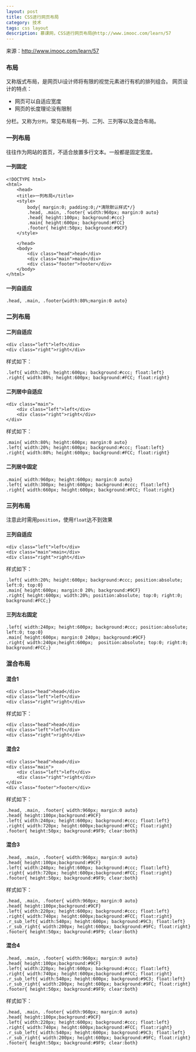 ```yaml
---
layout: post
title: CSS进行网页布局
category: 技术
tags: css layout
description: 慕课网，CSS进行网页布局@http://www.imooc.com/learn/57
---
```

来源：<a href="http://www.imooc.com/learn/57">http://www.imooc.com/learn/57</a>

### 布局
又称版式布局，是网页Ui设计师将有限的视觉元素进行有机的排列组合。
网页设计的特点：
- 网页可以自适应宽度
- 网页的长度理论没有限制

分栏。又称为`分列`，常见布局有一列、二列、三列等以及混合布局。

### 一列布局
往往作为网站的首页，不适合放置多行文本。一般都是固定宽度。

#### 一列固定

	<!DOCTYPE html>
	<html>
		<head>
		<title>一列布局</title>
		<style>
			body{ margin:0; padding:0;/*清除默认样式*/}
			.head, .main, .footer{ width:960px; margin:0 auto}
			.head{ height:100px; background:#ccc}
			.main{ height:600px; background:#FCC}
			.footer{ height:50px; background:#9CF}
		</style>
	
		</head>
		<body>
			<div class="head">head</div>
			<div class="main">main</div>
			<div class="footer">footer</div>
		</body>
	</html>

#### 一列自适应

	.head, .main, .footer{width:80%;margin:0 auto}

### 二列布局

#### 二列自适应

	<div class="left">left</div>
	<div class="right">right</div>

样式如下：

	.left{ width:20%; height:600px; background:#ccc; float:left}
	.right{ width:80%; height:600px; background:#FCC; float:right}

#### 二列居中自适应

	<div class="main">
	    <div class="left">left</div>
	    <div class="right">right</div>
	</div>

样式如下：

	.main{ width:80%; height:600px; margin:0 auto}
	.left{ width:20%; height:600px; background:#ccc; float:left}
	.right{ width:80%; height:600px; background:#FCC; float:right}

#### 二列居中固定

	.main{ width:960px; height:600px; margin:0 auto}
	.left{ width:300px; height:600px; background:#ccc; float:left}
	.right{ width:660px; height:600px; background:#FCC; float:right}

### 三列布局

注意此时需用`position`，使用`float`达不到效果

#### 三列自适应

	<div class="left">left</div>
    <div class="main">main</div>
    <div class="right">right</div>

样式如下：

	.left{ width:20%; height:600px; background:#ccc; position:absolute; left:0; top:0}
	.main{ height:600px; margin:0 20%; background:#9CF}
	.right{ height:600px; width:20%; position:absolute; top:0; right:0; background:#FCC;}

#### 三列左右固定

	.left{ width:240px; height:600px; background:#ccc; position:absolute; left:0; top:0}
	.main{ height:600px; margin:0 240px; background:#9CF}
	.right{ width:240px;height:600px;  position:absolute; top:0; right:0; background:#FCC;}

### 混合布局

#### 混合1

	<div class="head">head</div>
	<div class="left">left</div>
	<div class="right">right</div>

样式如下：

	<div class="head">head</div>
	<div class="left">left</div>
	<div class="right">right</div>

#### 混合2
	<div class="head">head</div>
	<div class="main">
	    <div class="left">left</div>
	    <div class="right">right</div>
	</div>
	<div class="footer">footer</div>

样式如下：

	.head, .main, .footer{ width:960px; margin:0 auto}
	.head{ height:100px;background:#9CF}
	.left{ width:240px; height:600px; background:#ccc; float:left}
	.right{ width:720px; height:600px;background:#FCC; float:right}
	.footer{ height:50px; background:#9F9; clear:both}

#### 混合3

	.head, .main, .footer{ width:960px; margin:0 auto}
	.head{ height:100px;background:#9CF}
	.left{ width:240px; height:600px; background:#ccc; float:left}
	.right{ width:720px; height:600px;background:#FCC; float:right}
	.footer{ height:50px; background:#9F9; clear:both}

样式如下：

	.head, .main, .footer{ width:960px; margin:0 auto}
	.head{ height:100px;background:#9CF}
	.left{ width:220px; height:600px; background:#ccc; float:left}
	.right{ width:740px; height:600px;background:#FCC; float:right}
	.r_sub_left{ width:540px; height:600px; background:#9C3; float:left}
	.r_sub_right{ width:200px; height:600px; background:#9FC; float:right}
	.footer{ height:50px; background:#9F9; clear:both}

#### 混合4

	.head, .main, .footer{ width:960px; margin:0 auto}
	.head{ height:100px;background:#9CF}
	.left{ width:220px; height:600px; background:#ccc; float:left}
	.right{ width:740px; height:600px;background:#FCC; float:right}
	.r_sub_left{ width:540px; height:600px; background:#9C3; float:left}
	.r_sub_right{ width:200px; height:600px; background:#9FC; float:right}
	.footer{ height:50px; background:#9F9; clear:both}

样式如下：

	.head, .main, .footer{ width:960px; margin:0 auto}
	.head{ height:100px;background:#9CF}
	.left{ width:220px; height:600px; background:#ccc; float:left}
	.right{ width:740px; height:600px;background:#FCC; float:right}
	.r_sub_left{ width:540px; height:600px; background:#9C3; float:left}
	.r_sub_right{ width:200px; height:600px; background:#9FC; float:right}
	.footer{ height:50px; background:#9F9; clear:both}